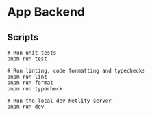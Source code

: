 # App Backend

## Scripts

```shell
# Run unit tests
pnpm run test

# Run linting, code formatting and typechecks
pnpm run lint
pnpm run format
pnpm run typecheck

# Run the local dev Netlify server
pnpm run dev
```
